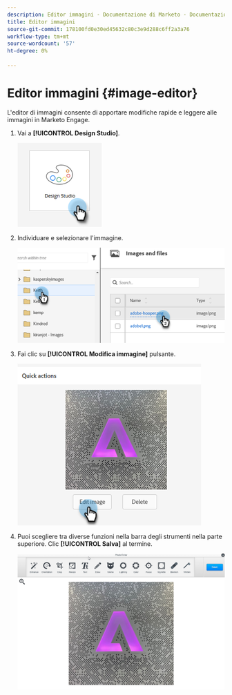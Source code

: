 ```yaml
---
description: Editor immagini - Documentazione di Marketo - Documentazione del prodotto
title: Editor immagini
source-git-commit: 178100fd0e30ed45632c80c3e9d288c6ff2a3a76
workflow-type: tm+mt
source-wordcount: '57'
ht-degree: 0%

---
```


# Editor immagini {#image-editor}

L&#39;editor di immagini consente di apportare modifiche rapide e leggere alle immagini in Marketo Engage.

1. Vai a **[!UICONTROL Design Studio]**.

   ![](assets/image-editor-1.png)

1. Individuare e selezionare l&#39;immagine.

   ![](assets/image-editor-2.png)

1. Fai clic su **[!UICONTROL Modifica immagine]** pulsante.

   ![](assets/image-editor-3.png)

1. Puoi scegliere tra diverse funzioni nella barra degli strumenti nella parte superiore. Clic **[!UICONTROL Salva]** al termine.

   ![](assets/image-editor-4.png)
